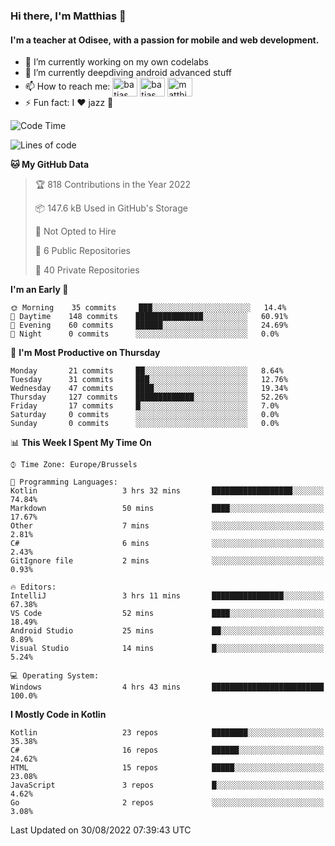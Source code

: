 ### Hi there, I'm Matthias 👋

#### I'm a teacher at Odisee, with a passion for mobile and web development.

- 🔭 I’m currently working on my own codelabs
- 🌱 I’m currently deepdiving android advanced stuff
- 📫 How to reach me: <a href="https://dev.to/batjas" target="_blank"><img align="center" src="https://raw.githubusercontent.com/rahuldkjain/github-profile-readme-generator/master/src/images/icons/Social/devto.svg" alt="batjas" height="30" width="40" /></a>
<a href="https://twitter.com/batjas" target="_blank"><img align="center" src="https://raw.githubusercontent.com/rahuldkjain/github-profile-readme-generator/master/src/images/icons/Social/twitter.svg" alt="batjas" height="30" width="40" /></a>
<a href="https://linkedin.com/in/matthiasdruwé" target="_blank"><img align="center" src="https://raw.githubusercontent.com/rahuldkjain/github-profile-readme-generator/master/src/images/icons/Social/linked-in-alt.svg" alt="matthiasdruwé" height="30" width="40" /></a>
- ⚡ Fun fact: I ❤ jazz 🎷


<!--START_SECTION:waka-->
![Code Time](http://img.shields.io/badge/Code%20Time-382%20hrs%2017%20mins-blue)

![Lines of code](https://img.shields.io/badge/From%20Hello%20World%20I%27ve%20Written-229%20Thousand%20lines%20of%20code-blue)

**🐱 My GitHub Data** 

> 🏆 818 Contributions in the Year 2022
 > 
> 📦 147.6 kB Used in GitHub's Storage 
 > 
> 🚫 Not Opted to Hire
 > 
> 📜 6 Public Repositories 
 > 
> 🔑 40 Private Repositories  
 > 
**I'm an Early 🐤** 

```text
🌞 Morning    35 commits     ███░░░░░░░░░░░░░░░░░░░░░░   14.4% 
🌆 Daytime    148 commits    ███████████████░░░░░░░░░░   60.91% 
🌃 Evening    60 commits     ██████░░░░░░░░░░░░░░░░░░░   24.69% 
🌙 Night      0 commits      ░░░░░░░░░░░░░░░░░░░░░░░░░   0.0%

```
📅 **I'm Most Productive on Thursday** 

```text
Monday       21 commits     ██░░░░░░░░░░░░░░░░░░░░░░░   8.64% 
Tuesday      31 commits     ███░░░░░░░░░░░░░░░░░░░░░░   12.76% 
Wednesday    47 commits     ████░░░░░░░░░░░░░░░░░░░░░   19.34% 
Thursday     127 commits    █████████████░░░░░░░░░░░░   52.26% 
Friday       17 commits     █░░░░░░░░░░░░░░░░░░░░░░░░   7.0% 
Saturday     0 commits      ░░░░░░░░░░░░░░░░░░░░░░░░░   0.0% 
Sunday       0 commits      ░░░░░░░░░░░░░░░░░░░░░░░░░   0.0%

```


📊 **This Week I Spent My Time On** 

```text
⌚︎ Time Zone: Europe/Brussels

💬 Programming Languages: 
Kotlin                   3 hrs 32 mins       ██████████████████░░░░░░░   74.84% 
Markdown                 50 mins             ████░░░░░░░░░░░░░░░░░░░░░   17.67% 
Other                    7 mins              ░░░░░░░░░░░░░░░░░░░░░░░░░   2.81% 
C#                       6 mins              ░░░░░░░░░░░░░░░░░░░░░░░░░   2.43% 
GitIgnore file           2 mins              ░░░░░░░░░░░░░░░░░░░░░░░░░   0.93%

🔥 Editors: 
IntelliJ                 3 hrs 11 mins       ████████████████░░░░░░░░░   67.38% 
VS Code                  52 mins             ████░░░░░░░░░░░░░░░░░░░░░   18.49% 
Android Studio           25 mins             ██░░░░░░░░░░░░░░░░░░░░░░░   8.89% 
Visual Studio            14 mins             █░░░░░░░░░░░░░░░░░░░░░░░░   5.24%

💻 Operating System: 
Windows                  4 hrs 43 mins       █████████████████████████   100.0%

```

**I Mostly Code in Kotlin** 

```text
Kotlin                   23 repos            ████████░░░░░░░░░░░░░░░░░   35.38% 
C#                       16 repos            ██████░░░░░░░░░░░░░░░░░░░   24.62% 
HTML                     15 repos            █████░░░░░░░░░░░░░░░░░░░░   23.08% 
JavaScript               3 repos             █░░░░░░░░░░░░░░░░░░░░░░░░   4.62% 
Go                       2 repos             ░░░░░░░░░░░░░░░░░░░░░░░░░   3.08%

```



 Last Updated on 30/08/2022 07:39:43 UTC
<!--END_SECTION:waka-->
